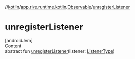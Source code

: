 //[kotlin](../../../index.md)/[app.rive.runtime.kotlin](../index.md)/[Observable](index.md)/[unregisterListener](unregister-listener.md)



# unregisterListener  
[androidJvm]  
Content  
abstract fun [unregisterListener](unregister-listener.md)(listener: [ListenerType](index.md))  



